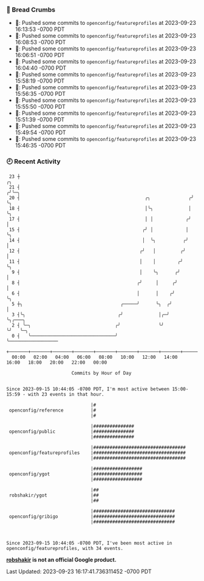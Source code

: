 ### 🍞 Bread Crumbs

 * 🚢: Pushed some commits to `openconfig/featureprofiles` at 2023-09-23 16:13:53 -0700 PDT
 * 🚢: Pushed some commits to `openconfig/featureprofiles` at 2023-09-23 16:08:53 -0700 PDT
 * 🚢: Pushed some commits to `openconfig/featureprofiles` at 2023-09-23 16:06:51 -0700 PDT
 * 🚢: Pushed some commits to `openconfig/featureprofiles` at 2023-09-23 16:04:40 -0700 PDT
 * 🚢: Pushed some commits to `openconfig/featureprofiles` at 2023-09-23 15:58:19 -0700 PDT
 * 🚢: Pushed some commits to `openconfig/featureprofiles` at 2023-09-23 15:56:35 -0700 PDT
 * 🚢: Pushed some commits to `openconfig/featureprofiles` at 2023-09-23 15:55:50 -0700 PDT
 * 🚢: Pushed some commits to `openconfig/featureprofiles` at 2023-09-23 15:51:39 -0700 PDT
 * 🚢: Pushed some commits to `openconfig/featureprofiles` at 2023-09-23 15:49:54 -0700 PDT
 * 🚢: Pushed some commits to `openconfig/featureprofiles` at 2023-09-23 15:46:35 -0700 PDT

### 🕘 Recent Activity
```
 23 ┼                                                                ╭╮
 21 ┤                                                               ╭╯╰─╮
 20 ┤                                              ╭╮              ╭╯   ╰╮
 18 ┤                                              │╰╮             │     ╰╮
 17 ┤                                              │ │            ╭╯      │
 15 ┤                                             ╭╯ │            │       ╰╮
 14 ┤                                             │  ╰╮          ╭╯        │
 12 ┤                                            ╭╯   │         ╭╯         │
 11 ┤                                            │    │        ╭╯          ╰╮
  9 ┤                                            │    ╰╮      ╭╯            │
  8 ┤                                           ╭╯     │     ╭╯             │
  6 ┤                                           │      │    ╭╯              ╰╮
  5 ┼╮                                    ╭─────╯      ╰╮  ╭╯                │
  3 ┤╰╮                                  ╭╯             │╭─╯                 ╰╮╭───╮
  2 ┤ ╰─╮                               ╭╯              ╰╯                    ╰╯   ╰─╮
  0 ┤   ╰───────────────────────────────╯                                            ╰──────────────────
    +───────+───────+───────+───────+───────+───────+───────+───────+───────+───────+───────+───────+────
  00:00   02:00   04:00   06:00   08:00   10:00   12:00   14:00   16:00   18:00   20:00   22:00   00:00   

						Commits by Hour of Day


Since 2023-09-15 10:44:05 -0700 PDT, I'm most active between 15:00-15:59 - with 23 events in that hour.

```



```
                               |#
 openconfig/reference          |#
                               |#

                               |###############
 openconfig/public             |###############
                               |###############

                               |##################################
 openconfig/featureprofiles    |##################################
                               |##################################

                               |##################
 openconfig/ygot               |##################
                               |##################

                               |##
 robshakir/ygot                |##
                               |##

                               |##############################
 openconfig/gribigo            |##############################
                               |##############################



Since 2023-09-15 10:44:05 -0700 PDT, I've been most active in openconfig/featureprofiles, with 34 events.

```
**[robshakir](mailto:robjs@google.com) is not an official Google product.**  


Last Updated: 2023-09-23 16:17:41.736311452 -0700 PDT
